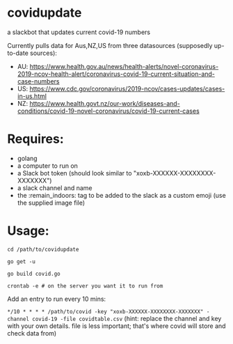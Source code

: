 # covidupdate
a slackbot that updates current covid-19 numbers

Currently pulls data for Aus,NZ,US from three datasources (supposedly up-to-date sources):

- AU: https://www.health.gov.au/news/health-alerts/novel-coronavirus-2019-ncov-health-alert/coronavirus-covid-19-current-situation-and-case-numbers
- US: https://www.cdc.gov/coronavirus/2019-ncov/cases-updates/cases-in-us.html
- NZ: https://www.health.govt.nz/our-work/diseases-and-conditions/covid-19-novel-coronavirus/covid-19-current-cases

# Requires:
- golang
- a computer to run on
- a Slack bot token (should look similar to "xoxb-XXXXXX-XXXXXXXX-XXXXXXX")
- a slack channel and name
- the :remain_indoors: tag to be added to the slack as a custom emoji (use the supplied image file)

# Usage:

`cd /path/to/covidupdate`

`go get -u`

`go build covid.go`

`crontab -e # on the server you want it to run from`

Add an entry to run every 10 mins:

`*/10 * * * * /path/to/covid -key "xoxb-XXXXXX-XXXXXXXX-XXXXXXX" -channel covid-19 -file covidtable.csv`
(hint: replace the channel and key with your own details. file is less important; that's where covid will store and check data from)


